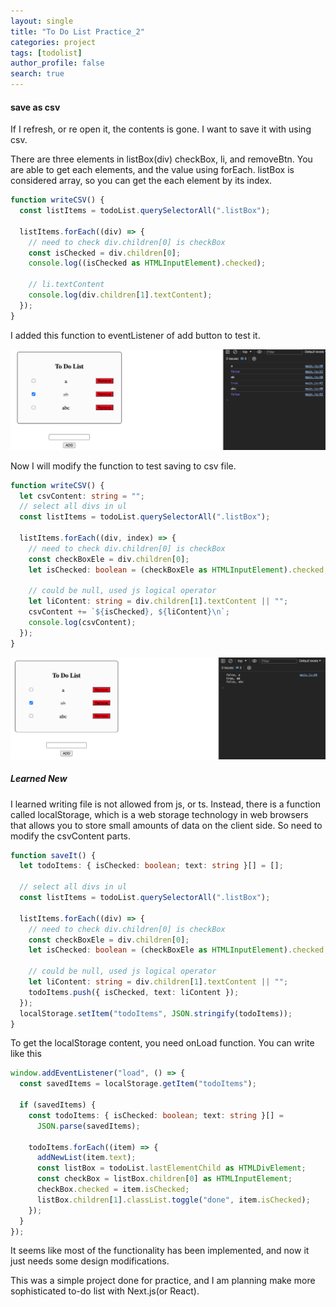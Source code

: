 ```yaml
---
layout: single
title: "To Do List Practice_2"
categories: project
tags: [todolist]
author_profile: false
search: true
---
```


#### save as csv

If I refresh, or re open it, the contents is gone. I want to save it with using csv.

There are three elements in listBox(div) checkBox, li, and removeBtn. You are able to get each elements, and the value using forEach. listBox is considered array, so you can get the each element by its index.

```typescript
function writeCSV() {
  const listItems = todoList.querySelectorAll(".listBox");

  listItems.forEach((div) => {
    // need to check div.children[0] is checkBox
    const isChecked = div.children[0];
    console.log((isChecked as HTMLInputElement).checked);

    // li.textContent
    console.log(div.children[1].textContent);
  });
}
```

I added this function to eventListener of add button to test it.

![des1](/assets/images/2024-03-04-todoListPrac2/des1.png)

Now I will modify the function to test saving to csv file.

```typescript
function writeCSV() {
  let csvContent: string = "";
  // select all divs in ul
  const listItems = todoList.querySelectorAll(".listBox");

  listItems.forEach((div, index) => {
    // need to check div.children[0] is checkBox
    const checkBoxEle = div.children[0];
    let isChecked: boolean = (checkBoxEle as HTMLInputElement).checked;

    // could be null, used js logical operator
    let liContent: string = div.children[1].textContent || "";
    csvContent += `${isChecked}, ${liContent}\n`;
    console.log(csvContent);
  });
}
```

![des2](/assets/images/2024-03-04-todoListPrac2/des2.png)

##### Learned New

I learned writing file is not allowed from js, or ts. Instead, there is a function called localStorage, which is a web storage technology in web browsers that allows you to store small amounts of data on the client side. So need to modify the csvContent parts.

```typescript
function saveIt() {
  let todoItems: { isChecked: boolean; text: string }[] = [];

  // select all divs in ul
  const listItems = todoList.querySelectorAll(".listBox");

  listItems.forEach((div) => {
    // need to check div.children[0] is checkBox
    const checkBoxEle = div.children[0];
    let isChecked: boolean = (checkBoxEle as HTMLInputElement).checked;

    // could be null, used js logical operator
    let liContent: string = div.children[1].textContent || "";
    todoItems.push({ isChecked, text: liContent });
  });
  localStorage.setItem("todoItems", JSON.stringify(todoItems));
}
```

To get the localStorage content, you need onLoad function. You can write like this

```typescript
window.addEventListener("load", () => {
  const savedItems = localStorage.getItem("todoItems");

  if (savedItems) {
    const todoItems: { isChecked: boolean; text: string }[] =
      JSON.parse(savedItems);

    todoItems.forEach((item) => {
      addNewList(item.text);
      const listBox = todoList.lastElementChild as HTMLDivElement;
      const checkBox = listBox.children[0] as HTMLInputElement;
      checkBox.checked = item.isChecked;
      listBox.children[1].classList.toggle("done", item.isChecked);
    });
  }
});
```

It seems like most of the functionality has been implemented, and now it just needs some design modifications.

This was a simple project done for practice, and I am planning make more sophisticated to-do list with Next.js(or React).
